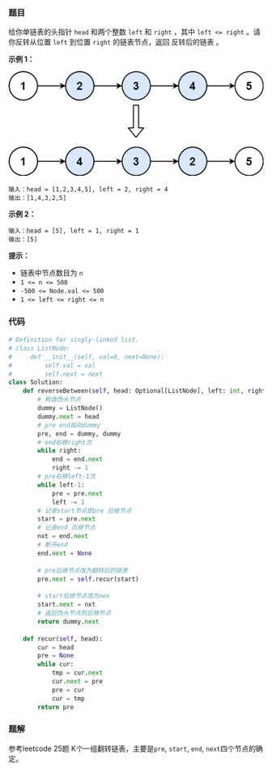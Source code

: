### 题目

给你单链表的头指针 `head` 和两个整数 `left` 和 `right` ，其中 `left <= right` 。请你反转从位置 `left` 到位置 `right` 的链表节点，返回 反转后的链表 。
 

**示例 1：**

![img](./images/92-1.jpg)

```
输入：head = [1,2,3,4,5], left = 2, right = 4
输出：[1,4,3,2,5]
```

**示例 2：**

```
输入：head = [5], left = 1, right = 1
输出：[5]
``` 

**提示：**

- 链表中节点数目为 `n`
- `1 <= n <= 500`
- `-500 <= Node.val <= 500`
- `1 <= left <= right <= n`

### 代码

```python 
# Definition for singly-linked list.
# class ListNode:
#     def __init__(self, val=0, next=None):
#         self.val = val
#         self.next = next
class Solution:
    def reverseBetween(self, head: Optional[ListNode], left: int, right: int) -> Optional[ListNode]:
        # 构造伪头节点
        dummy = ListNode()
        dummy.next = head
        # pre end指向dummy
        pre, end = dummy, dummy
        # end右移right次
        while right:
            end = end.next
            right -= 1
        # pre右移left-1次
        while left-1:
            pre = pre.next
            left -= 1
        # 记录start节点即pre 后继节点
        start = pre.next
        # 记录end 后继节点
        nxt = end.next
        # 断开end
        end.next = None

        # pre后继节点改为翻转后的链表
        pre.next = self.recur(start)

        # start后继节点改为nex
        start.next = nxt
        # 返回伪头节点的后继节点
        return dummy.next
    
    def recur(self, head):
        cur = head
        pre = None
        while cur:
            tmp = cur.next
            cur.next = pre
            pre = cur
            cur = tmp
        return pre
```

### 题解

参考leetcode 25题 K个一组翻转链表，主要是`pre`, `start`, `end`, `next`四个节点的确定。